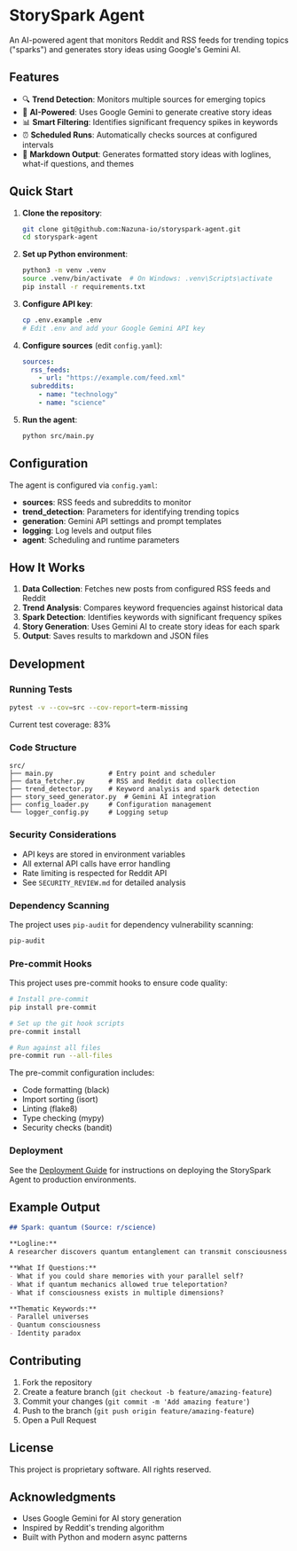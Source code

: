 # StorySpark Agent

An AI-powered agent that monitors Reddit and RSS feeds for trending topics ("sparks") and generates story ideas using Google's Gemini AI.

## Features

- 🔍 **Trend Detection**: Monitors multiple sources for emerging topics
- 🤖 **AI-Powered**: Uses Google Gemini to generate creative story ideas
- 📊 **Smart Filtering**: Identifies significant frequency spikes in keywords
- ⏰ **Scheduled Runs**: Automatically checks sources at configured intervals
- 📝 **Markdown Output**: Generates formatted story ideas with loglines, what-if questions, and themes

## Quick Start

1. **Clone the repository**:
   ```bash
   git clone git@github.com:Nazuna-io/storyspark-agent.git
   cd storyspark-agent
   ```

2. **Set up Python environment**:
   ```bash
   python3 -m venv .venv
   source .venv/bin/activate  # On Windows: .venv\Scripts\activate
   pip install -r requirements.txt
   ```

3. **Configure API key**:
   ```bash
   cp .env.example .env
   # Edit .env and add your Google Gemini API key
   ```

4. **Configure sources** (edit `config.yaml`):
   ```yaml
   sources:
     rss_feeds:
       - url: "https://example.com/feed.xml"
     subreddits:
       - name: "technology"
       - name: "science"
   ```

5. **Run the agent**:
   ```bash
   python src/main.py
   ```

## Configuration

The agent is configured via `config.yaml`:

- **sources**: RSS feeds and subreddits to monitor
- **trend_detection**: Parameters for identifying trending topics
- **generation**: Gemini API settings and prompt templates
- **logging**: Log levels and output files
- **agent**: Scheduling and runtime parameters

## How It Works

1. **Data Collection**: Fetches new posts from configured RSS feeds and Reddit
2. **Trend Analysis**: Compares keyword frequencies against historical data
3. **Spark Detection**: Identifies keywords with significant frequency spikes
4. **Story Generation**: Uses Gemini AI to create story ideas for each spark
5. **Output**: Saves results to markdown and JSON files

## Development

### Running Tests

```bash
pytest -v --cov=src --cov-report=term-missing
```

Current test coverage: 83%

### Code Structure

```
src/
├── main.py              # Entry point and scheduler
├── data_fetcher.py      # RSS and Reddit data collection
├── trend_detector.py    # Keyword analysis and spark detection
├── story_seed_generator.py  # Gemini AI integration
├── config_loader.py     # Configuration management
└── logger_config.py     # Logging setup
```

### Security Considerations

- API keys are stored in environment variables
- All external API calls have error handling
- Rate limiting is respected for Reddit API
- See `SECURITY_REVIEW.md` for detailed analysis

### Dependency Scanning

The project uses `pip-audit` for dependency vulnerability scanning:

```bash
pip-audit
```

### Pre-commit Hooks

This project uses pre-commit hooks to ensure code quality:

```bash
# Install pre-commit
pip install pre-commit

# Set up the git hook scripts
pre-commit install

# Run against all files
pre-commit run --all-files
```

The pre-commit configuration includes:
- Code formatting (black)
- Import sorting (isort)
- Linting (flake8)
- Type checking (mypy)
- Security checks (bandit)

### Deployment

See the [Deployment Guide](DEPLOYMENT.md) for instructions on deploying the StorySpark Agent to production environments.

## Example Output

```markdown
## Spark: quantum (Source: r/science)

**Logline:**
A researcher discovers quantum entanglement can transmit consciousness between parallel universes.

**What If Questions:**
- What if you could share memories with your parallel self?
- What if quantum mechanics allowed true teleportation?
- What if consciousness exists in multiple dimensions?

**Thematic Keywords:**
- Parallel universes
- Quantum consciousness
- Identity paradox
```

## Contributing

1. Fork the repository
2. Create a feature branch (`git checkout -b feature/amazing-feature`)
3. Commit your changes (`git commit -m 'Add amazing feature'`)
4. Push to the branch (`git push origin feature/amazing-feature`)
5. Open a Pull Request

## License

This project is proprietary software. All rights reserved.

## Acknowledgments

- Uses Google Gemini for AI story generation
- Inspired by Reddit's trending algorithm
- Built with Python and modern async patterns

